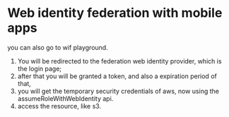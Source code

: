 # Web identity federation with mobile apps

you can also go to wif playground.

1) You will be redirected to the federation web identity provider, which is the login page;
2) after that you will be granted a token, and also a expiration period of that,
3) you will get the temporary security credentials of aws, now using the assumeRoleWithWebIdentity api.
4) access the resource, like s3.

